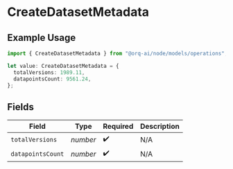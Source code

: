 # CreateDatasetMetadata

## Example Usage

```typescript
import { CreateDatasetMetadata } from "@orq-ai/node/models/operations";

let value: CreateDatasetMetadata = {
  totalVersions: 1989.11,
  datapointsCount: 9561.24,
};
```

## Fields

| Field              | Type               | Required           | Description        |
| ------------------ | ------------------ | ------------------ | ------------------ |
| `totalVersions`    | *number*           | :heavy_check_mark: | N/A                |
| `datapointsCount`  | *number*           | :heavy_check_mark: | N/A                |